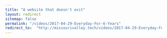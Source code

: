 ```yaml
---
title: "A website that doesn't exit"
layout: redirect
sitemap: false
permalink: "/videos/2017-04-29-Everyday-For-6-Years"
redirect_to:  "http://missourivalley.tech/videos/2017-04-29-Everyday-For-6-Years"
---
```

